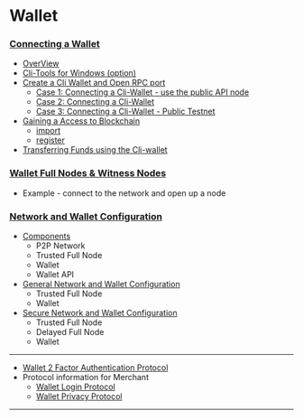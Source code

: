 # Wallet

### [Connecting a Wallet](/developers/wallet/cli_wallet.md#connecting-a-wallet)

- [OverView](/developers/wallet/cli_wallet.md#contents)
- [Cli-Tools for Windows (option)](/developers/wallet/cli_wallet.md#cli-tools-for-windows-option)
- [Create a Cli Wallet and Open RPC port](/developers/wallet/cli_wallet.md#create-a-cli-wallet-and-open-rpc-port)
   - [Case 1: Connecting a Cli-Wallet - use the public API node](/developers/wallet/cli_wallet.md#case-1-connecting-a-cli-wallet)
   - [Case 2: Connecting a Cli-Wallet](/developers/wallet/cli_wallet.md#case-2-connecting-a-cli-wallet)
   - [Case 3: Connecting a Cli-Wallet - Public Testnet](/developers/wallet/cli_wallet.md#case-3-connecting-a-cli-wallet-in-public-testnet)
- [Gaining a Access to Blockchain](/developers/wallet/cli_wallet.md#gaining-access-to-blockchain)
   - [import](/developers/wallet/cli_wallet.md#import)
   - [register](/developers/wallet/cli_wallet.md#register)   
- [Transferring  Funds using the Cli-wallet](/developers/wallet/cli_wallet.md#transferring-funds-using-the-cli-wallet)

### [Wallet Full Nodes & Witness Nodes](/developers/wallet/wallet_full_nodes_witness_nodes.md#wallet-full-nodes--witness-nodes)
- Example - connect to the network and open up a node
  
### [Network and Wallet Configuration](/developers/wallet/wallet_network.md#network-and-wallet-configuration)
   - [Components](/developers/wallet/wallet_network.md##components)
      - P2P Network
      - Trusted Full Node
      - Wallet
      - Wallet API     
   - [General Network and Wallet Configuration](/developers/wallet/wallet_network.md#general-network-and-wallet-configuration)
      - Trusted Full Node
      - Wallet
   - [Secure Network and Wallet Configuration](/developers/wallet/wallet_network.md#secure-network-and-wallet-configuration)
      - Trusted Full Node
      - Delayed Full Node
      - Wallet

***

- [Wallet 2 Factor Authentication Protocol](/developers/wallet/wallet_2factor_auth_protocol.md#wallet-2-factor-authentication-protocol)
- Protocol information for Merchant
   - [Wallet Login Protocol](/developers/wallet/merchant_login.md#merchant)
   - [Wallet Privacy Protocol](/developers/wallet/merchant_privacy.md#merchant)
   
   
***

